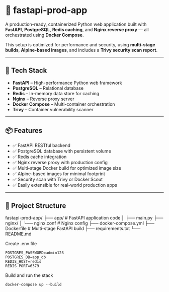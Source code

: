 # 🚀 fastapi-prod-app

A production-ready, containerized Python web application built with **FastAPI**, **PostgreSQL**, **Redis caching**, and **Nginx reverse proxy** — all orchestrated using **Docker Compose**.

This setup is optimized for performance and security, using **multi-stage builds**, **Alpine-based images**, and includes a **Trivy security scan report**.

---

## 🧰 Tech Stack

- **FastAPI** – High-performance Python web framework
- **PostgreSQL** – Relational database
- **Redis** – In-memory data store for caching
- **Nginx** – Reverse proxy server
- **Docker Compose** – Multi-container orchestration
- **Trivy** – Container vulnerability scanner

---

## 📦 Features

- ✅ FastAPI RESTful backend
- ✅ PostgreSQL database with persistent volume
- ✅ Redis cache integration
- ✅ Nginx reverse proxy with production config
- ✅ Multi-stage Docker build for optimized image size
- ✅ Alpine-based images for minimal footprint
- ✅ Security scan with Trivy or Docker Scout
- ✅ Easily extensible for real-world production apps

---

## 📁 Project Structure
fastapi-prod-app/
├── app/ # FastAPI application code
│ ├── main.py
├── nginx/
│ └── nginx.conf # Nginx config
├── docker-compose.yml
├── Dockerfile # Multi-stage FastAPI build
├── requirements.txt
└── README.md


Create .env file

```POSTGRES_USER=admin
POSTGRES_PASSWORD=admin123
POSTGRES_DB=app_db
REDIS_HOST=redis
REDIS_PORT=6379
```
Build and run the stack

```docker-compose up --build```
